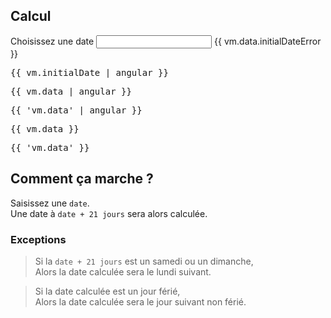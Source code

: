 ## Calcul

<row>
    <label for="initialDate">
        Choisissez une date
    </label>
    <datepicker date-set="{{ vm.data.today }}"
                date-week-start-day="1"
                date-typer="true"
                button-prev="<svg x='0px' y='0px' viewBox='0 0 64 64'><g><path d='M 41 2 C 40.746094 2 40.488281 2.097656 40.292969 2.292969 L 11.292969 31.292969 C 10.902344 31.683594 10.902344 32.316406 11.292969 32.707031 L 40.292969 61.707031 C 40.488281 61.902344 40.742188 62 41 62 C 41.257813 62 41.511719 61.902344 41.707031 61.707031 L 45.707031 57.707031 C 46.097656 57.316406 46.097656 56.683594 45.707031 56.292969 L 21.414063 32 L 45.707031 7.707031 C 46.097656 7.316406 46.097656 6.683594 45.707031 6.292969 L 41.707031 2.292969 C 41.511719 2.097656 41.253906 2 41 2 Z M 41 4.414063 L 43.585938 7 L 19.292969 31.292969 C 18.902344 31.683594 18.902344 32.316406 19.292969 32.707031 L 43.585938 57 L 41 59.585938 L 13.414063 32 Z M 48.585938 9 C 48.332031 9 48.074219 9.097656 47.878906 9.292969 C 47.488281 9.683594 47.488281 10.316406 47.878906 10.707031 L 49.292969 12.121094 C 49.488281 12.316406 49.742188 12.414063 50 12.414063 C 50.257813 12.414063 50.511719 12.316406 50.707031 12.121094 C 51.097656 11.730469 51.097656 11.097656 50.707031 10.707031 L 49.292969 9.292969 C 49.097656 9.097656 48.839844 9 48.585938 9 Z M 45.050781 12.535156 C 44.796875 12.535156 44.539063 12.632813 44.34375 12.828125 C 43.953125 13.21875 43.953125 13.851563 44.34375 14.242188 L 45.757813 15.65625 C 45.953125 15.851563 46.207031 15.949219 46.464844 15.949219 C 46.722656 15.949219 46.976563 15.851563 47.171875 15.65625 C 47.5625 15.265625 47.5625 14.632813 47.171875 14.242188 L 45.757813 12.828125 C 45.5625 12.632813 45.304688 12.535156 45.050781 12.535156 Z M 41.515625 16.070313 C 41.261719 16.070313 41.003906 16.167969 40.808594 16.363281 C 40.417969 16.753906 40.417969 17.386719 40.808594 17.777344 L 42.222656 19.191406 C 42.417969 19.386719 42.671875 19.484375 42.929688 19.484375 C 43.1875 19.484375 43.441406 19.386719 43.636719 19.191406 C 44.027344 18.800781 44.027344 18.167969 43.636719 17.777344 L 42.222656 16.363281 C 42.027344 16.167969 41.769531 16.070313 41.515625 16.070313 Z M 37.980469 19.605469 C 37.722656 19.605469 37.46875 19.703125 37.269531 19.898438 C 36.878906 20.289063 36.878906 20.921875 37.269531 21.3125 L 38.6875 22.730469 C 38.882813 22.921875 39.136719 23.019531 39.394531 23.019531 C 39.652344 23.019531 39.90625 22.921875 40.101563 22.730469 C 40.492188 22.335938 40.492188 21.707031 40.101563 21.3125 L 38.6875 19.898438 C 38.488281 19.703125 38.234375 19.605469 37.980469 19.605469 Z M 34.441406 23.140625 C 34.1875 23.140625 33.933594 23.238281 33.734375 23.4375 C 33.34375 23.828125 33.34375 24.457031 33.734375 24.847656 L 35.152344 26.265625 C 35.34375 26.457031 35.601563 26.558594 35.859375 26.558594 C 36.113281 26.558594 36.371094 26.457031 36.5625 26.265625 C 36.957031 25.875 36.957031 25.242188 36.5625 24.847656 L 35.152344 23.4375 C 34.953125 23.238281 34.699219 23.140625 34.441406 23.140625 Z M 30.90625 26.675781 C 30.652344 26.675781 30.398438 26.773438 30.203125 26.96875 C 29.808594 27.363281 29.808594 27.992188 30.203125 28.386719 L 31.613281 29.796875 C 31.808594 29.992188 32.066406 30.09375 32.324219 30.09375 C 32.578125 30.09375 32.835938 29.992188 33.03125 29.796875 C 33.421875 29.40625 33.421875 28.773438 33.03125 28.386719 L 31.613281 26.96875 C 31.417969 26.773438 31.164063 26.675781 30.90625 26.675781 Z M 27.285156 30.921875 C 26.734375 30.921875 26.285156 31.367188 26.285156 31.921875 C 26.285156 32.472656 26.734375 32.921875 27.285156 32.921875 L 29.285156 32.921875 C 29.839844 32.921875 30.285156 32.472656 30.285156 31.921875 C 30.285156 31.367188 29.839844 30.921875 29.285156 30.921875 Z M 32.324219 33.90625 C 32.066406 33.90625 31.8125 34.003906 31.613281 34.203125 L 30.203125 35.613281 C 29.808594 36.007813 29.808594 36.636719 30.203125 37.03125 C 30.394531 37.226563 30.652344 37.324219 30.90625 37.324219 C 31.164063 37.324219 31.421875 37.222656 31.613281 37.03125 L 33.03125 35.613281 C 33.421875 35.222656 33.421875 34.59375 33.03125 34.203125 C 32.832031 34.003906 32.578125 33.90625 32.324219 33.90625 Z M 35.859375 37.441406 C 35.601563 37.441406 35.347656 37.539063 35.152344 37.734375 L 33.734375 39.152344 C 33.34375 39.542969 33.34375 40.171875 33.734375 40.5625 C 33.929688 40.757813 34.1875 40.859375 34.441406 40.859375 C 34.699219 40.859375 34.957031 40.757813 35.152344 40.5625 L 36.5625 39.152344 C 36.957031 38.757813 36.957031 38.128906 36.5625 37.734375 C 36.367188 37.539063 36.113281 37.441406 35.859375 37.441406 Z M 39.394531 40.980469 C 39.136719 40.980469 38.882813 41.074219 38.6875 41.269531 L 37.269531 42.6875 C 36.878906 43.078125 36.878906 43.710938 37.269531 44.101563 C 37.464844 44.296875 37.722656 44.394531 37.980469 44.394531 C 38.234375 44.394531 38.492188 44.296875 38.6875 44.101563 L 40.101563 42.6875 C 40.492188 42.292969 40.492188 41.664063 40.101563 41.269531 C 39.90625 41.074219 39.652344 40.980469 39.394531 40.980469 Z M 42.925781 44.515625 C 42.671875 44.515625 42.417969 44.613281 42.222656 44.808594 L 40.808594 46.222656 C 40.417969 46.613281 40.417969 47.246094 40.808594 47.636719 C 41.003906 47.832031 41.257813 47.929688 41.515625 47.929688 C 41.773438 47.929688 42.027344 47.832031 42.222656 47.636719 L 43.636719 46.222656 C 44.027344 45.832031 44.027344 45.199219 43.636719 44.808594 C 43.441406 44.613281 43.183594 44.515625 42.925781 44.515625 Z M 46.464844 48.050781 C 46.210938 48.050781 45.953125 48.148438 45.757813 48.34375 L 44.34375 49.757813 C 43.953125 50.148438 43.953125 50.78125 44.34375 51.171875 C 44.539063 51.367188 44.792969 51.464844 45.050781 51.464844 C 45.308594 51.464844 45.5625 51.367188 45.757813 51.171875 L 47.171875 49.757813 C 47.5625 49.367188 47.5625 48.734375 47.171875 48.34375 C 46.976563 48.148438 46.71875 48.050781 46.464844 48.050781 Z M 50 51.585938 C 49.746094 51.585938 49.488281 51.683594 49.292969 51.878906 L 47.878906 53.292969 C 47.488281 53.683594 47.488281 54.316406 47.878906 54.707031 C 48.074219 54.902344 48.328125 55 48.585938 55 C 48.84375 55 49.097656 54.902344 49.292969 54.707031 L 50.707031 53.292969 C 51.097656 52.902344 51.097656 52.269531 50.707031 51.878906 C 50.511719 51.683594 50.253906 51.585938 50 51.585938 Z '></path></g></svg>"
                button-prev-title="Précédent"
                button-next-title="Suivant">
        <input type="text" 
               ng-model="vm.initialDate" 
               id="initialDate" 
               name="initialDate">
    </datepicker>
</row>
<row>
    <message ng-show="vm.data.initialDateError">
        {{ vm.data.initialDateError }}
    </message>
</row>

<pre>{{ vm.initialDate | angular }}</pre>
<pre>{{ vm.data | angular }}</pre>
<pre>{{ 'vm.data' | angular }}</pre>
<pre>{{ vm.data }}</pre>
<pre>{{ 'vm.data' }}</pre>

## Comment ça marche ?

Saisissez une `date`.  
Une date à `date + 21 jours` sera alors calculée.

### Exceptions

> Si la `date + 21 jours` est un samedi ou un dimanche,  
> Alors la date calculée sera le lundi suivant.

> Si la date calculée est un jour férié,  
> Alors la date calculée sera le jour suivant non férié.

